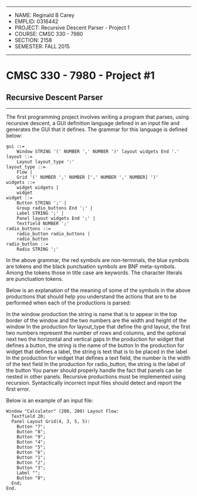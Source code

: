  * *****************************************************************************
 * NAME: Reginald B Carey
 * EMPLID: 0316442
 * PROJECT: Recursive Descent Parser - Project 1
 * COURSE: CMSC 330 - 7980
 * SECTION: 2158
 * SEMESTER: FALL 2015
 
 * *****************************************************************************

# CMSC 330 - 7980 - Project #1
## Recursive Descent Parser

---


The first programming project involves writing a program that parses, using recursive descent, a GUI definition language defined in an input file and generates the GUI that it defines. The grammar for this language is defined below:

```
gui ::=
    Window STRING '(' NUMBER ',' NUMBER ')' layout widgets End '.'
layout ::=
    Layout layout_type ':'
layout_type ::=
    Flow |
    Grid '(' NUMBER ',' NUMBER [',' NUMBER ',' NUMBER] ')'
widgets ::=
    widget widgets |
    widget
widget ::=
    Button STRING ';' |
    Group radio_buttons End ';' |
    Label STRING ';' |
    Panel layout widgets End ';' |
    Textfield NUMBER ';'
radio_buttons ::=
    radio_button radio_buttons |
    radio_button
radio_button ::=
    Radio STRING ';'
```

In the above grammar, the red symbols are non-terminals, the blue symbols are tokens and the black punctuation symbols are BNF meta-symbols. Among the tokens those in title case are keywords. The character literals are punctuation tokens.

Below is an explanation of the meaning of some of the symbols in the above productions that should help you understand the actions that are to be performed when each of the productions is parsed:

In the window production the string is name that is to appear in the top border of the window and the two numbers are the width and height of the window
In the production for layout_type that define the grid layout, the first two numbers represent the number of rows and columns, and the optional next two the horizontal and vertical gaps
In the production for widget that defines a button, the string is the name of the button
In the production for widget that defines a label, the string is text that is to be placed in the label
In the production for widget that defines a text field, the number is the width of the text field
In the production for radio_button, the string is the label of the button
You parser should properly handle the fact that panels can be nested in other panels. Recursive productions must be implemented using recursion. Syntactically incorrect input files should detect and report the first error.

Below is an example of an input file:

```
Window "Calculator" (200, 200) Layout Flow:
  Textfield 20;
  Panel Layout Grid(4, 3, 5, 5):
    Button "7";
    Button "8";
    Button "9";
    Button "4";
    Button "5";
    Button "6";
    Button "1";
    Button "2";
    Button "3";
    Label "";
    Button "0";
  End;
End.
```

